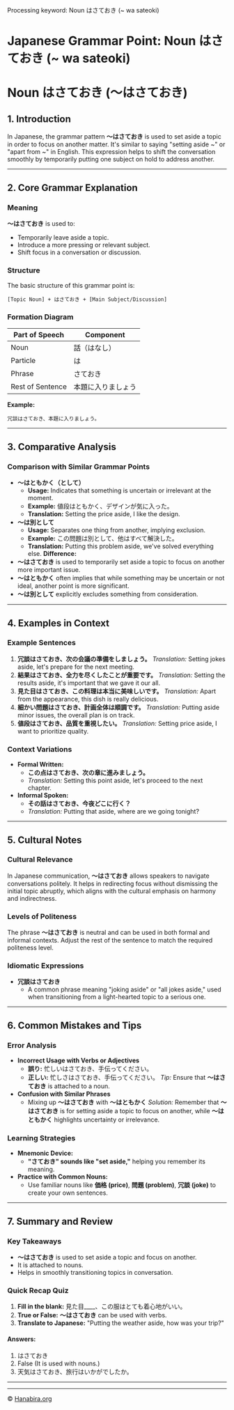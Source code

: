 Processing keyword: Noun はさておき (~ wa sateoki)
# Japanese Grammar Point: Noun はさておき (~ wa sateoki)
# Noun はさておき (〜はさておき)
## 1. Introduction
In Japanese, the grammar pattern **〜はさておき** is used to set aside a topic in order to focus on another matter. It's similar to saying "setting aside ~" or "apart from ~" in English. This expression helps to shift the conversation smoothly by temporarily putting one subject on hold to address another.

---
## 2. Core Grammar Explanation
### Meaning
**〜はさておき** is used to:
- Temporarily leave aside a topic.
- Introduce a more pressing or relevant subject.
- Shift focus in a conversation or discussion.
### Structure
The basic structure of this grammar point is:
```plaintext
[Topic Noun] + はさておき + [Main Subject/Discussion]
```
### Formation Diagram
| Part of Speech | Component          |
|----------------|--------------------|
| Noun           | 話（はなし）         |
| Particle       | は                 |
| Phrase         | さておき           |
| Rest of Sentence | 本題に入りましょう   |
**Example:**
```plaintext
冗談はさておき、本題に入りましょう。
```
---
## 3. Comparative Analysis
### Comparison with Similar Grammar Points
- **〜はともかく（として）**
  - **Usage:** Indicates that something is uncertain or irrelevant at the moment.
  - **Example:** 値段はともかく、デザインが気に入った。
  - **Translation:** Setting the price aside, I like the design.
- **〜は別として**
  - **Usage:** Separates one thing from another, implying exclusion.
  - **Example:** この問題は別として、他はすべて解決した。
  - **Translation:** Putting this problem aside, we've solved everything else.
**Difference:** 
- **〜はさておき** is used to temporarily set aside a topic to focus on another more important issue.
- **〜はともかく** often implies that while something may be uncertain or not ideal, another point is more significant.
- **〜は別として** explicitly excludes something from consideration.
---
## 4. Examples in Context
### Example Sentences
1. **冗談はさておき、次の会議の準備をしましょう。**
   *Translation:* Setting jokes aside, let's prepare for the next meeting.
2. **結果はさておき、全力を尽くしたことが重要です。**
   *Translation:* Setting the results aside, it's important that we gave it our all.
3. **見た目はさておき、この料理は本当に美味しいです。**
   *Translation:* Apart from the appearance, this dish is really delicious.
4. **細かい問題はさておき、計画全体は順調です。**
   *Translation:* Putting aside minor issues, the overall plan is on track.
5. **値段はさておき、品質を重視したい。**
   *Translation:* Setting price aside, I want to prioritize quality.
### Context Variations
- **Formal Written:**
  - **この点はさておき、次の章に進みましょう。**
  - *Translation:* Setting this point aside, let's proceed to the next chapter.
- **Informal Spoken:**
  - **その話はさておき、今夜どこに行く？**
  - *Translation:* Putting that aside, where are we going tonight?
---
## 5. Cultural Notes
### Cultural Relevance
In Japanese communication, **〜はさておき** allows speakers to navigate conversations politely. It helps in redirecting focus without dismissing the initial topic abruptly, which aligns with the cultural emphasis on harmony and indirectness.
### Levels of Politeness
The phrase **〜はさておき** is neutral and can be used in both formal and informal contexts. Adjust the rest of the sentence to match the required politeness level.
### Idiomatic Expressions
- **冗談はさておき**
  - A common phrase meaning "joking aside" or "all jokes aside," used when transitioning from a light-hearted topic to a serious one.
---
## 6. Common Mistakes and Tips
### Error Analysis
- **Incorrect Usage with Verbs or Adjectives**
  - **誤り:** 忙しいはさておき、手伝ってください。
  - **正しい:** 忙しさはさておき、手伝ってください。
  *Tip:* Ensure that **〜はさておき** is attached to a noun.
- **Confusion with Similar Phrases**
  - Mixing up **〜はさておき** with **〜はともかく**
    *Solution:* Remember that **〜はさておき** is for setting aside a topic to focus on another, while **〜はともかく** highlights uncertainty or irrelevance.
### Learning Strategies
- **Mnemonic Device:**
  - **"さておき" sounds like "set aside,"** helping you remember its meaning.
- **Practice with Common Nouns:**
  - Use familiar nouns like **価格 (price)**, **問題 (problem)**, **冗談 (joke)** to create your own sentences.
---
## 7. Summary and Review
### Key Takeaways
- **〜はさておき** is used to set aside a topic and focus on another.
- It is attached to nouns.
- Helps in smoothly transitioning topics in conversation.
### Quick Recap Quiz
1. **Fill in the blank:**
   見た目____、この服はとても着心地がいい。
2. **True or False:**
   **〜はさておき** can be used with verbs.
3. **Translate to Japanese:**
   "Putting the weather aside, how was your trip?"
#### Answers:
1. はさておき
2. False (It is used with nouns.)
3. 天気はさておき、旅行はいかがでしたか。
---


---

© [Hanabira.org](https://hanabira.org)
